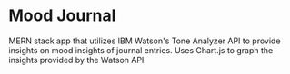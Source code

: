 # Mood Journal

MERN stack app that utilizes IBM Watson's Tone Analyzer API to provide insights on mood insights of journal entries. Uses Chart.js to graph the insights provided by the Watson API 

